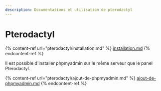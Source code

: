 ```yaml
---
description: Documentations et utilisation de pterodactyl
---
```


# Pterodactyl

{% content-ref url="pterodactyl/installation.md" %}
[installation.md](pterodactyl/installation.md)
{% endcontent-ref %}



Il est possible d'installer phpmyadmin sur le même serveur que le panel Pterodactyl.

{% content-ref url="pterodactyl/ajout-de-phpmyadmin.md" %}
[ajout-de-phpmyadmin.md](pterodactyl/ajout-de-phpmyadmin.md)
{% endcontent-ref %}


